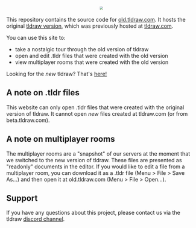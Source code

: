 <div style="text-align: center; transform: scale(.5);">
  <img src="https://github.com/tldraw/tldraw/raw/main/assets/card-repo.png"/>
</div>

This repository contains the source code for [old.tldraw.com](https://old.tldraw.com). It hosts the original [tldraw version](https://github.com/tldraw/tldraw-old-www), which was previously hosted at [tldraw.com](https://tldraw.com).

You can use this site to:

- take a nostalgic tour through the old version of tldraw
- open and edit .tldr files that were created with the old version
- view multiplayer rooms that were created with the old version

Looking for the _new_ tldraw? That's [here!](https://github.com/tldraw/tldraw)

## A note on .tldr files

This website can only open .tldr files that were created with the original version of tldraw. It cannot open _new_ files created at tldraw.com (or from beta.tldraw.com).

## A note on multiplayer rooms

The multiplayer rooms are a "snapshot" of our servers at the moment that we switched to the new version of tldraw. These files are presented as "readonly" documents in the editor. If you would like to edit a file from a multiplayer room, you can download it as a .tldr file (Menu > File > Save As...) and then open it at old.tldraw.com (Menu > File > Open...).

## Support

If you have any questions about this project, please contact us via the tldraw [discord channel](https://discord.gg/Up7bFHPstc).
